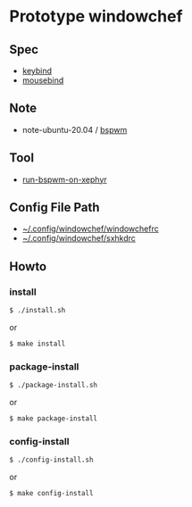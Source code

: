
# Prototype windowchef


## Spec

* [keybind](spec-keybind.md)
* [mousebind](spec-mousebind.md)

## Note

* note-ubuntu-20.04 / [bspwm](https://samwhelp.github.io/note-ubuntu-20.04/read/subject/windowchef/)


## Tool

* [run-bspwm-on-xephyr](../../tool/xephyr/develop-tool/run-windowchef-on-xephyr/)


## Config File Path

* [~/.config/windowchef/windowchefrc](config/windowchef/default/windowchefrc)
* [~/.config/windowchef/sxhkdrc](config/windowchef/default/sxhkdrc)


## Howto

### install

``` sh
$ ./install.sh
```

or

``` sh
$ make install
```


### package-install

``` sh
$ ./package-install.sh
```

or

``` sh
$ make package-install
```


### config-install

``` sh
$ ./config-install.sh
```

or

``` sh
$ make config-install
```
